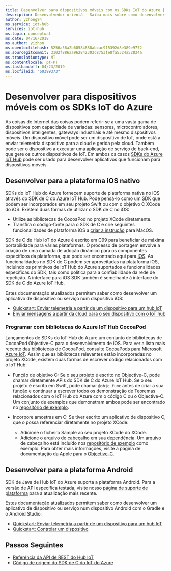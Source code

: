 ```yaml
---
title: Desenvolver para dispositivos móveis com os SDKs IoT do Azure | Documentos da Microsoft
description: Desenvolvedor orientá - Saiba mais sobre como desenvolver para dispositivos móveis através de SDKs do Azure IoT Hub.
author: yzhong94
ms.service: iot-hub
services: iot-hub
ms.topic: conceptual
ms.date: 04/16/2018
ms.author: yizhon
ms.openlocfilehash: 5256a58a2b68584888abcac915392d8e389e9772
ms.sourcegitcommit: 3102f886aa962842303c8753fe8fa5324a52834a
ms.translationtype: MT
ms.contentlocale: pt-PT
ms.lasthandoff: 04/23/2019
ms.locfileid: "60399373"
---
```

# <a name="develop-for-mobile-devices-using-azure-iot-sdks"></a>Desenvolver para dispositivos móveis com os SDKs IoT do Azure

As coisas de Internet das coisas podem referir-se a uma vasta gama de dispositivos com capacidade de variadas: sensores, microcontroladores, dispositivos inteligentes, gateways industriais e até mesmo dispositivos móveis.  Um dispositivo móvel pode ser um dispositivo de IoT, onde está a enviar telemetria dispositivo para a cloud e gerida pela cloud.  Também pode ser o dispositivo a executar uma aplicação de serviço de back-end, que gere os outros dispositivos de IoT.  Em ambos os casos [SDKs do Azure IoT Hub](https://docs.microsoft.com/azure/iot-hub/iot-hub-devguide-sdks) pode ser usado para desenvolver aplicativos que funcionam para dispositivos móveis.  

## <a name="develop-for-native-ios-platform"></a>Desenvolver para a plataforma iOS nativo

SDKs do IoT Hub do Azure fornecem suporte de plataforma nativa no iOS através do SDK de C do Azure IoT Hub.  Pode pensá-lo como um SDK que podem ser incorporados em seu projeto Swift ou com o objetivo C XCode do iOS.  Existem duas formas de utilizar o SDK de C no iOS:

* Utilize as bibliotecas de CocoaPod no projeto XCode diretamente.  
* Transfira o código-fonte para o SDK de C e crie seguintes funcionalidades de plataforma iOS a [criar a instrução](https://github.com/Azure/azure-iot-sdk-c/blob/master/doc/devbox_setup.md) para MacOS.  

SDK de C de Hub IoT do Azure é escrito em C99 para beneficiar de máxima portabilidade para várias plataformas.  O processo de portagem envolve a criação de uma camada de adoção dinâmico para os componentes específicos da plataforma, que pode ser encontrado aqui para [iOS](https://github.com/Azure/azure-c-shared-utility/tree/master/pal/ios-osx).  As funcionalidades no SDK de C podem ser aproveitadas na plataforma iOS, incluindo os primitivos de IoT Hub do Azure suportados e funcionalidades específicas do SDK, tais como política para a confiabilidade da rede de repetição.  A interface para iOS SDK também é semelhante à interface do SDK de C do Azure IoT Hub.  

Estes documentação atualizados permitem saber como desenvolver um aplicativo de dispositivo ou serviço num dispositivo iOS:

* [Quickstart: Enviar telemetria a partir de um dispositivo para um hub IoT](quickstart-send-telemetry-ios.md)  
* [Enviar mensagens a partir da cloud para o seu dispositivo com o IoT hub](iot-hub-ios-swift-c2d.md) 

### <a name="develop-with-azure-iot-hub-cocoapod-libraries"></a>Programar com bibliotecas do Azure IoT Hub CocoaPod

Lançamentos de SDKs do IoT Hub do Azure um conjunto de bibliotecas de CocoaPod Objective-C para o desenvolvimento de iOS.  Para ver a lista mais recente das bibliotecas de CocoaPod, consulte [CocoaPods para Microsoft Azure IoT](https://github.com/Azure/azure-iot-sdk-c/blob/master/iothub_client/samples/ios/CocoaPods.md).  Assim que as bibliotecas relevantes estão incorporadas no projeto XCode, existem duas formas de escrever código relacionados com o IoT Hub:

* Função de objetivo C: Se o seu projeto é escrito no Objective-C, pode chamar diretamente APIs do SDK de C do Azure IoT Hub.  Se o seu projeto é escrito em Swift, pode chamar `@objc func` antes de criar a sua função e continuar a escrever todos os demonstração de Teoremas relacionados com o IoT Hub do Azure com o código C ou o Objective-C.  Um conjunto de exemplos que demonstram ambos pode ser encontrado no [repositório de exemplo](https://github.com/Azure-Samples/azure-iot-samples-ios).  

* Incorpore amostras em C: Se tiver escrito um aplicativo de dispositivo C, que o possa referenciar diretamente no projeto XCode:
    * Adicione o ficheiro Sample ao seu projeto XCode do XCode.  
    * Adicione o arquivo de cabeçalho em sua dependência.  Um arquivo de cabeçalho está incluído nos [repositório de exemplo](https://github.com/Azure-Samples/azure-iot-samples-ios) como exemplo. Para obter mais informações, visite a página de documentação da Apple para o [Objective-C](https://developer.apple.com/documentation/objectivec).

## <a name="develop-for-android-platform"></a>Desenvolver para a plataforma Android
SDK de Java de Hub IoT do Azure suporta a plataforma Android.  Para a versão de API específica testada, visite nosso [página de suporte de plataforma](iot-hub-device-sdk-platform-support.md) para a atualização mais recente.

Estes documentação atualizados permitem saber como desenvolver um aplicativo de dispositivo ou serviço num dispositivo Android com o Gradle e o Android Studio:

* [Quickstart: Enviar telemetria a partir de um dispositivo para um hub IoT](quickstart-send-telemetry-android.md)  
* [Quickstart: Controlar um dispositivo](quickstart-control-device-android.md) 

## <a name="next-steps"></a>Passos Seguintes

* [Referência da API de REST do Hub IoT](https://docs.microsoft.com/rest/api/iothub/)
* [Código de origem do SDK de C do IoT do Azure](https://github.com/Azure/azure-iot-sdk-c)
